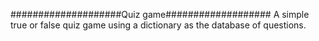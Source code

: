 ####################Quiz game###################
A simple true or false quiz game using a dictionary as the database of questions.
